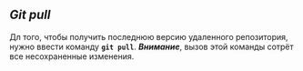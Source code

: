 ## *Git pull*

Дл того, чтобы получить последнюю версию удаленного репозитория, нужно ввести команду **`git pull`**. ***Внимание***, вызов этой команды сотрёт все несохраненные изменения.